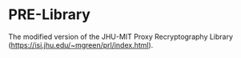 # PRE-Library
The modified version of the JHU-MIT Proxy Recryptography Library (https://isi.jhu.edu/~mgreen/prl/index.html).
